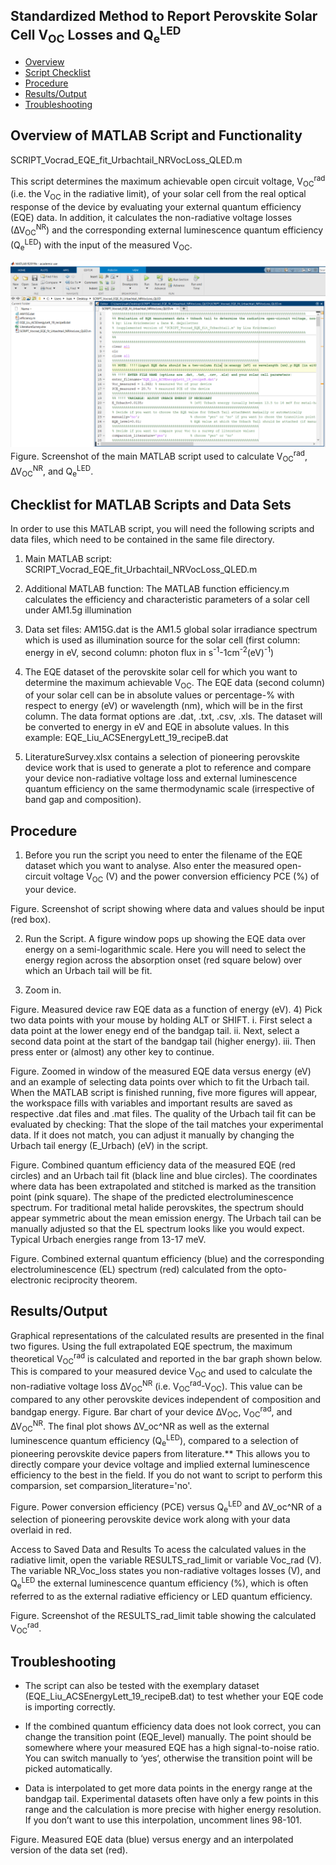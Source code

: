 ## Standardized Method to Report Perovskite Solar Cell V<sub>OC</sub> Losses and Q<sub>e</sub><sup>LED</sup>

* [Overview](#OverviewofMATLABScriptandFunctionality)
* [Script Checklist](#ChecklistforMATLABScriptsandDataSets)
* [Procedure](#Procedure)
* [Results/Output](#Results/Output)
* [Troubleshooting](#Troubleshooting)

## Overview of MATLAB Script and Functionality

SCRIPT_Vocrad_EQE_fit_Urbachtail_NRVocLoss_QLED.m

This script determines the maximum achievable open circuit voltage, V<sub>OC</sub><sup>rad</sup>  (i.e. the V<sub>OC</sub> in the radiative limit), of your solar cell from the real optical response of the device by evaluating your external quantum efficiency (EQE) data. In addition, it calculates the non-radiative voltage losses (∆V<sub>OC</sub><sup>NR</sup>) and the corresponding external luminescence quantum efficiency (Q<sub>e</sub><sup>LED</sup>) with the input of the measured V<sub>OC</sub>.

<img src="Images/Figure1.png" width = "700">
Figure. Screenshot of the main MATLAB script used to calculate V<sub>OC</sub><sup>rad</sup>, ∆V<sub>OC</sub><sup>NR</sup>, and Q<sub>e</sub><sup>LED</sup>.

## Checklist for MATLAB Scripts and Data Sets
In order to use this MATLAB script, you will need the following scripts and data files, which need to be contained in the same file directory.
1) Main MATLAB script: SCRIPT_Vocrad_EQE_fit_Urbachtail_NRVocLoss_QLED.m

2) Additional MATLAB function:
	The MATLAB function efficiency.m calculates the efficiency and characteristic parameters of a solar cell under AM1.5g illumination
	
3) Data set files:
	AM15G.dat is the AM1.5 global solar irradiance spectrum which is used as illumination source for the solar cell (first column: energy in eV, second column: photon flux in s<sup>-1</sup>-1cm<sup>-2</sup>(eV)<sup>-1</sup>)
 
4) The EQE dataset of the perovskite solar cell for which you want to determine the maximum achievable V<sub>OC</sub>. The EQE data (second column) of your solar cell can be in absolute values or percentage-% with respect to energy (eV) or wavelength (nm), which will be in the first column. The data format options are .dat, .txt, .csv, .xls. The dataset will be converted to energy in eV and EQE in absolute values. In this example: EQE_Liu_ACSEnergyLett_19_recipeB.dat 

5) LiteratureSurvey.xlsx contains a selection of pioneering perovskite device work that is used to generate a plot to reference and compare your device non-radiative voltage loss and external luminescence quantum efficiency on the same thermodynamic scale (irrespective of band gap and composition).

## Procedure
1) Before you run the script you need to enter the filename of the EQE dataset which you want to analyse. Also enter the measured open-circuit voltage V<sub>OC</sub> (V) and the power conversion efficiency PCE (%) of your device.
 
Figure. Screenshot of script showing where data and values should be input (red box).

2) Run the Script. A figure window pops up showing the EQE data over energy on a semi-logarithmic scale. Here you will need to select the energy region across the absorption onset (red square below) over which an Urbach tail will be fit. 

3) Zoom in. 
 
Figure. Measured device raw EQE data as a function of energy (eV).
4) Pick two data points with your mouse by holding ALT or SHIFT.
	i. First select a data point at the lower enegy end of the bandgap tail. 
	ii. Next, select a second data point at the start of the bandgap tail (higher energy). 
	iii. Then press enter or (almost) any other key to continue.

 
Figure. Zoomed in window of the measured EQE data versus energy (eV) and an example of selecting data points over which to fit the Urbach tail.
When the MATLAB script is finished running, five more figures will appear, the workspace fills with variables and important results are saved as respective .dat files and .mat files.
The quality of the Urbach tail fit can be evaluated by checking:
	That the slope of the tail matches your experimental data. If it does not match, you can adjust it manually by changing the Urbach tail energy (E_Urbach) (eV) in the script.
 
Figure. Combined quantum efficiency data of the measured EQE (red circles) and an Urbach tail fit (black line and blue circles). The coordinates where data has been extrapolated and stitched is marked as the transition point (pink square).
	The shape of the predicted electroluminescence spectrum. For traditional metal halide perovskites, the spectrum should appear symmetric about the mean emission energy. The Urbach tail can be manually adjusted so that the EL spectrum looks like you would expect. Typical Urbach energies range from 13-17 meV.
 
Figure. Combined external quantum efficiency   (blue) and the corresponding electroluminescence (EL) spectrum (red) calculated from the opto-electronic reciprocity theorem. 
 
## Results/Output
Graphical representations of the calculated results are presented in the final two figures. Using the full extrapolated EQE spectrum, the maximum theoretical V<sub>OC</sub><sup>rad</sup> is calculated and reported in the bar graph shown below. This is compared to your measured device V<sub>OC</sub> and used to calculate the non-radiative voltage loss ∆V<sub>OC</sub><sup>NR</sup> (i.e. V<sub>OC</sub><sup>rad</sup>-V<sub>OC</sub>). This value can be compared to any other perovskite devices independent of composition and bandgap energy.
 Figure. Bar chart of your device ∆V<sub>OC</sub>, V<sub>OC</sub><sup>rad</sup>, and ∆V<sub>OC</sub><sup>NR</sup>.
The final plot shows ∆V_oc^NR as well as the external luminescence quantum efficiency (Q<sub>e</sub><sup>LED</sup>), compared to a selection of pioneering perovskite device papers from literature.** This allows you to directly compare your device voltage and implied external luminescence efficiency to the best in the field. If you do not want to script to perform this comparsion, set comparsion_literature='no'.
 
Figure. Power conversion efficiency (PCE) versus Q<sub>e</sub><sup>LED</sup> and ∆V_oc^NR of a selection of pioneering perovskite device work along with your data overlaid in red.
 
Access to Saved Data and Results
To acess the calculated values in the radiative limit, open the variable RESULTS_rad_limit or variable Voc_rad (V). The variable NR_Voc_loss states you non-radiative voltages losses (V), and Q<sub>e</sub><sup>LED</sup> the external luminescence quantum efficiency (%), which is often referred to as the external radiative efficiency or LED quantum efficiency.

 
Figure. Screenshot of the RESULTS_rad_limit table showing the calculated V<sub>OC</sub><sup>rad</sup>.
 
## Troubleshooting
- The script can also be tested with the exemplary dataset (EQE_Liu_ACSEnergyLett_19_recipeB.dat) to test whether your EQE code is importing correctly.

- If the combined quantum efficiency data does not look correct, you can change the transition point (EQE_level) manually. The point should be somewhere where your measured EQE has a high signal-to-noise ratio. You can switch manually to ‘yes‘, otherwise the transition point will be picked automatically. 

- Data is interpolated to get more data points in the energy range at the bandgap tail. Experimental datasets often have only a few points in this range and the calculation is more precise with higher energy resolution. If you don’t want to use this interpolation, uncomment lines 98-101.
 
Figure. Measured EQE data (blue) versus energy and an interpolated version of the data set (red). 
 

	

